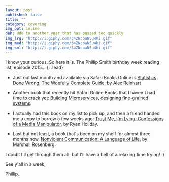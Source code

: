 ```yaml
---
layout: post
published: false
title: ""
category: covering
img_opt: inline
dek: Ode to another year that has passed too quickly
img_lrg: "http://i.giphy.com/34ZNcoaN5u4hi.gif"
img_med: "http://i.giphy.com/34ZNcoaN5u4hi.gif"
img_sml: "http://i.giphy.com/34ZNcoaN5u4hi.gif"
---
```


I know your curious. So here it is. The Phillip Smith birthday week reading list, episode 2015...
{: .lead}

* Just out last month and available via Safari Books Online is [Statistics Done Wrong, The Woefully Complete Guide, by Alex Reinhart](http://www.amazon.com/gp/product/1593276206/ref=as_li_tl?ie=UTF8&camp=1789&creative=390957&creativeASIN=1593276206&linkCode=as2&tag=phillipadsmit-20&linkId=GJ6ELFADF73JHGGE)

* Another book that recently hit Safari Online Books that I haven't had time to crack yet: [Building Microservices, designing fine-grained systems](http://www.amazon.com/gp/product/1491950358/ref=as_li_tl?ie=UTF8&camp=1789&creative=390957&creativeASIN=1491950358&linkCode=as2&tag=phillipadsmit-20&linkId=PXZNYA24Z67MXLVX).

* I actually had this book on my list to pick up, and then a friend handed me a copy to borrow a few weeks ago: [Trust Me, I'm Lying: Confessions of a Media Manipulator](https://www.amazon.com/Trust-Me-Lying-Confessions-Manipulator-ebook/dp/B0074VTHH0/ref=as_sl_pc_ss_til?tag=phillipadsmit-20&linkCode=w01&linkId=CNXDJG3G7RZ372ES&creativeASIN=B0074VTHH0), by Ryan Holiday.

* Last but not least, a book that's been on my shelf for almost three months now, [Nonviolent Communication: A Language of Life](https://www.amazon.com/Nonviolent-Communication-Language-Second-Edition/dp/B00ATXA8BE/ref=as_sl_pc_ss_til?tag=phillipadsmit-20&linkCode=w01&linkId=O7QIPYJPWSVMXVMP&creativeASIN=B00ATXA8BE), by Marshall Rosenberg.

I doubt I'll get through them all, but I'll have a hell of a relaxing time trying! :)

See y'all in a week,

Phillip.
